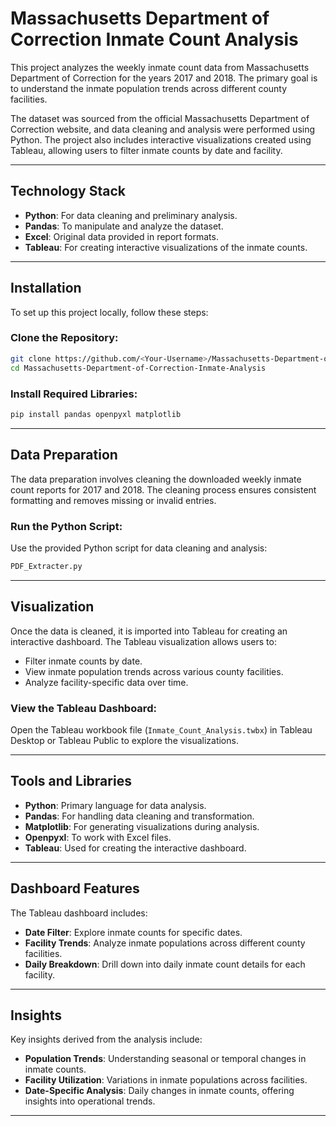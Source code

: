 # Massachusetts Department of Correction Inmate Count Analysis

This project analyzes the weekly inmate count data from Massachusetts Department of Correction for the years 2017 and 2018. The primary goal is to understand the inmate population trends across different county facilities. 

The dataset was sourced from the official Massachusetts Department of Correction website, and data cleaning and analysis were performed using Python. The project also includes interactive visualizations created using Tableau, allowing users to filter inmate counts by date and facility.

---

## Technology Stack

- **Python**: For data cleaning and preliminary analysis.
- **Pandas**: To manipulate and analyze the dataset.
- **Excel**: Original data provided in report formats.
- **Tableau**: For creating interactive visualizations of the inmate counts.

---

## Installation

To set up this project locally, follow these steps:

### Clone the Repository:
```bash
git clone https://github.com/<Your-Username>/Massachusetts-Department-of-Correction-Inmate-Analysis.git
cd Massachusetts-Department-of-Correction-Inmate-Analysis
```

### Install Required Libraries:
```bash
pip install pandas openpyxl matplotlib
```

---

## Data Preparation

The data preparation involves cleaning the downloaded weekly inmate count reports for 2017 and 2018. The cleaning process ensures consistent formatting and removes missing or invalid entries. 

### Run the Python Script:
Use the provided Python script for data cleaning and analysis:
```bash
PDF_Extracter.py
```

---

## Visualization

Once the data is cleaned, it is imported into Tableau for creating an interactive dashboard. The Tableau visualization allows users to:

- Filter inmate counts by date.
- View inmate population trends across various county facilities.
- Analyze facility-specific data over time.

### View the Tableau Dashboard:
Open the Tableau workbook file (`Inmate_Count_Analysis.twbx`) in Tableau Desktop or Tableau Public to explore the visualizations.

---

## Tools and Libraries

- **Python**: Primary language for data analysis.
- **Pandas**: For handling data cleaning and transformation.
- **Matplotlib**: For generating visualizations during analysis.
- **Openpyxl**: To work with Excel files.
- **Tableau**: Used for creating the interactive dashboard.

---

## Dashboard Features

The Tableau dashboard includes:

- **Date Filter**: Explore inmate counts for specific dates.
- **Facility Trends**: Analyze inmate populations across different county facilities.
- **Daily Breakdown**: Drill down into daily inmate count details for each facility.

---

## Insights

Key insights derived from the analysis include:

- **Population Trends**: Understanding seasonal or temporal changes in inmate counts.
- **Facility Utilization**: Variations in inmate populations across facilities.
- **Date-Specific Analysis**: Daily changes in inmate counts, offering insights into operational trends.

---
